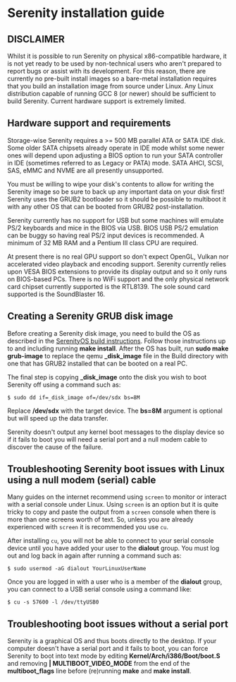 # Serenity installation guide

## DISCLAIMER

Whilst it is possible to run Serenity on physical x86-compatible hardware, it is not yet ready to be used by non-technical users who aren't prepared to report bugs or assist with its development. For this reason, there are currently no pre-built install images so a bare-metal installation requires that you build an installation image from source under Linux. Any Linux distribution capable of running GCC 8 (or newer) should be sufficient to build Serenity. Current hardware support is extremely limited.


## Hardware support and requirements

Storage-wise Serenity requires a >= 500 MB parallel ATA or SATA IDE disk. Some older SATA chipsets already operate in IDE mode whilst some newer ones will depend upon adjusting a BIOS option to run your SATA controller in IDE (sometimes referred to as Legacy or PATA) mode. SATA AHCI, SCSI, SAS, eMMC and NVME are all presently unsupported. 

You must be willing to wipe your disk's contents to allow for writing the Serenity image so be sure to back up any important data on your disk first! Serenity uses the GRUB2 bootloader so it should be possible to multiboot it with any other OS that can be booted from GRUB2 post-installation.

Serenity currently has no support for USB but some machines will emulate PS/2 keyboards and mice in the BIOS via USB. BIOS USB PS/2 emulation can be buggy so having real PS/2 input devices is recommended. A minimum of 32 MB RAM and a Pentium III class CPU are required.

At present there is no real GPU support so don't expect OpenGL, Vulkan nor accelerated video playback and encoding support. Serenity currently relies upon VESA BIOS extensions to provide its display output and so it only runs on BIOS-based PCs. There is no WiFi support and the only physical network card chipset currently supported is the RTL8139. The sole sound card supported is the SoundBlaster 16.

## Creating a Serenity GRUB disk image

Before creating a Serenity disk image, you need to build the OS as described in the [SerenityOS build instructions](https://github.com/SerenityOS/serenity/blob/master/Documentation/BuildInstructions.md). Follow those instructions up to and including running **make install**. After the OS has built, run **sudo make grub-image** to replace the qemu **_disk_image** file in the Build directory with one that has GRUB2 installed that can be booted on a real PC.

The final step is copying **_disk_image** onto the disk you wish to boot Serenity off using a command such as:

```
$ sudo dd if=_disk_image of=/dev/sdx bs=8M
```

Replace **/dev/sdx** with the target device. The **bs=8M** argument is optional but will speed up the data transfer.

Serenity doesn't output any kernel boot messages to the display device so if it fails to boot you will need a serial port and a null modem cable to discover the cause of the failure.

## Troubleshooting Serenity boot issues with Linux using a null modem (serial) cable

Many guides on the internet recommend using `screen` to monitor or interact with a serial console under Linux. Using `screen` is an option but it is quite tricky to copy and paste the output from a `screen` console when there is more than one screens worth of text. So, unless you are already experienced with `screen` it is recommended you use `cu`.

After installing `cu`, you will not be able to connect to your serial console device until you have added your user to the **dialout** group. You must log out and log back in again after running a command such as:

```
$ sudo usermod -aG dialout YourLinuxUserName
```

Once you are logged in with a user who is a member of the **dialout** group, you can connect to a USB serial console using a command like:

```
$ cu -s 57600 -l /dev/ttyUSB0
```

## Troubleshooting boot issues without a serial port

Serenity is a graphical OS and thus boots directly to the desktop. If your computer doesn't have a serial port and it fails to boot, you can force Serenity to boot into text mode by editing **Kernel/Arch/i386/Boot/boot.S** and removing **| MULTIBOOT_VIDEO_MODE** from the end of the **multiboot_flags** line before (re)running **make** and **make install**.
